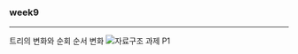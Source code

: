 ### week9
------

트리의 변화와 순회 순서 변화
![자료구조 과제 P1](https://user-images.githubusercontent.com/126933499/235442834-d9f87d01-cf8f-4870-938a-c1c7e48651bc.png)

